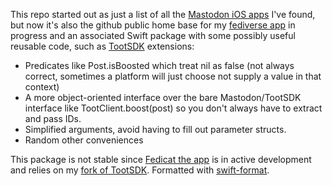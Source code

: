 This repo started out as just a list of all the [Mastodon iOS apps](iosapps.md) I've found, but now it's also the github public home base for my [fediverse app](https://fedicat.com/) in progress and an associated Swift package with some possibly useful reusable code, such as [TootSDK](https://github.com/TootSDK/TootSDK) extensions:

- Predicates like Post.isBoosted which treat nil as false (not always correct, sometimes a platform will just choose not supply a value in that context)
- A more object-oriented interface over the bare Mastodon/TootSDK interface like TootClient.boost(post) so you don't always have to extract and pass IDs.
- Simplified arguments, avoid having to fill out parameter structs.
- Random other conveniences

This package is not stable since [Fedicat the app](https://fedicat.com/) is in active development and relies on my [fork of TootSDK](https://github.com/technicat/TootSDK). Formatted with [swift-format](https://github.com/apple/swift-format).
